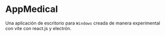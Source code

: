 # AppMedical

Una aplicación de escritorio para `Windows` creada de manera experimental con vite con react.js y electrón.